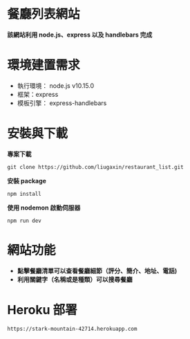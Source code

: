 # 餐廳列表網站

**該網站利用 node.js、express 以及 handlebars 完成**

# 環境建置需求

* 執行環境： node.js v10.15.0
* 框架：express
* 模板引擎： express-handlebars

# 安裝與下載

__專案下載__
```
git clone https://github.com/liugaxin/restaurant_list.git
```
__安裝 package__
```
npm install
```
__使用 nodemon 啟動伺服器__
```
npm run dev
```
# 網站功能

* __點擊餐廳清單可以查看餐廳細節（評分、簡介、地址、電話)__
* __利用關鍵字（名稱或是種類）可以搜尋餐廳__

# Heroku 部署
```
https://stark-mountain-42714.herokuapp.com
```